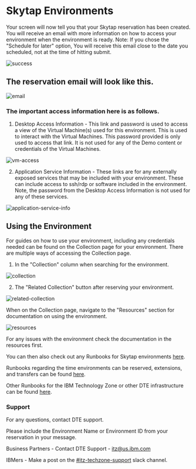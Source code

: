 # Skytap Environments

Your screen will now tell you that your Skytap reservation has been created. You will receive an email with more information on how to access your environment when the environment is ready. Note: If you chose the "Schedule for later" option, You will receive this email close to the date you scheduled, not at the time of hitting submit.

![success](https://github.com/IBM/itz-support-public/blob/main/Skytap/Skytap-Runbooks/Images/success-page.png)

## The reservation email will look like this.

![email](https://github.com/IBM/itz-support-public/blob/main/Skytap/Skytap-Runbooks/Images/email.png)

### The important access information here is as follows.

1. Desktop Access Information - This link and password is used to access a view of the Virtual Machine(s) used for this environment. This is used to interact with the Virtual Machines. This password provided is only used to access that link. It is not used for any of the Demo content or credentials of the Virtual Machines.

![vm-access](https://github.com/IBM/itz-support-public/blob/main/Skytap/Skytap-Runbooks/Images/vm-access.png)

2. Application Service Information - These links are for any externally exposed services that may be included with your environment. These can include access to ssh/rdp or software included in the environment. Note, the password from the Desktop Access Information is not used for any of these services.

![application-service-info](https://github.com/IBM/itz-support-public/blob/main/IBM-Technology-Zone/IBM-Technology-Zone-Runbooks/Images/Defined-port-email.png)

## Using the Environment

For guides on how to use your environment, including any credentials needed can be found on the Collection page for your environment. There are multiple ways of accessing the Collection page.

1.  In the "Collection" column when searching for the environment.

![collection](https://github.com/IBM/itz-support-public/blob/main/Skytap/Skytap-Runbooks/Images/collection.png)

2.  The "Related Collection" button after reserving your environment.

![related-collection](https://github.com/IBM/itz-support-public/blob/main/Skytap/Skytap-Runbooks/Images/realted-collection.png)

When on the Collection page, navigate to the "Resources" section for documentation on using the environment.

![resources](https://github.com/IBM/itz-support-public/blob/main/Skytap/Skytap-Runbooks/Images/resources.png)

For any issues with the environment check the documentation in the resources first.

You can then also check out any Runbooks for Skytap environments [here](https://github.com/IBM/itz-support-public/tree/main/Skytap).

Runbooks regarding the time environments can be reserved, extensions, and transfers can be found [here](https://github.com/IBM/itz-support-public/tree/main/IBM-Technology-Zone#reservations).

Other Runbooks for the IBM Technology Zone or other DTE infrastructure can be found [here](https://github.com/IBM/itz-support-public).

### Support

For any questions, contact DTE support.

Please include the Environment Name or Environment ID from your reservation in your message.

Business Partners - Contact DTE Support - itz@us.ibm.com

IBMers - Make a post on the [#itz-techzone-support](https://ibm-itz.slack.com/archives/C0124J683GW) slack channel.
